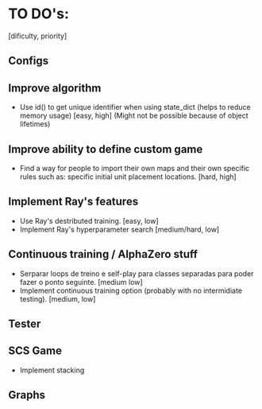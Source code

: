 # TO DO's:

[dificulty, priority]


## Configs

## Improve algorithm
- Use id() to get unique identifier when using state_dict (helps to reduce memory usage) [easy, high] (Might not be possible because of object lifetimes)

## Improve ability to define custom game
- Find a way for people to import their own maps and their own specific rules such as: specific initial unit placement locations. [hard, high]

## Implement Ray's features
- Use Ray's destributed training. [easy, low]
- Implement Ray's hyperparameter search [medium/hard, low]

## Continuous training / AlphaZero stuff
- Serparar loops de treino e self-play para classes separadas para poder fazer o ponto seguinte. [medium low]
- Implement continuous training option (probably with no intermidiate testing). [medium, low]

## Tester

## SCS Game
- Implement stacking

## Graphs



